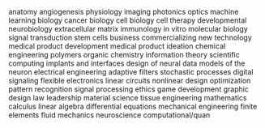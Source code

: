 anatomy
	angiogenesis
physiology
imaging
photonics
optics
machine learning
biology
	cancer biology
	cell biology
	cell therapy
	developmental neurobiology
	extracellular matrix
	immunology
	in vitro
	molecular biology
	signal transduction
	stem cells
business
	commercializing new technology
	medical product development
	medical product ideation
chemical engineering
	polymers
	organic chemistry
information theory
scientific computing
implants and interfaces
design of neural data
models of the neuron
electrical engineering
	adaptive filters
	stochastic processes
	digital signaling
	flexible electronics
	linear circuits
	nonlinear design
	optimization
	pattern recognition
	signal processing
ethics
game development
graphic design
law
leadership
material science
	tissue engineering
mathematics
	calculus
	linear algebra
	differential equations
mechanical engineering
	finite elements
	fluid mechanics
neuroscience
	computational/quan